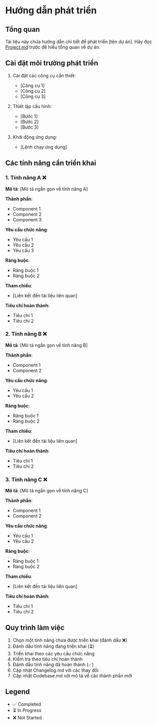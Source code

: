 # Hướng dẫn phát triển

## Tổng quan

Tài liệu này chứa hướng dẫn chi tiết để phát triển [tên dự án]. Hãy đọc [Project.md](Project.md) trước để hiểu tổng quan về dự án.

## Cài đặt môi trường phát triển

1. Cài đặt các công cụ cần thiết:

   - [Công cụ 1]
   - [Công cụ 2]
   - [Công cụ 3]

2. Thiết lập cấu hình:

   - [Bước 1]
   - [Bước 2]
   - [Bước 3]

3. Khởi động ứng dụng:
   - [Lệnh chạy ứng dụng]

## Các tính năng cần triển khai

### 1. Tính năng A ❌

**Mô tả**: [Mô tả ngắn gọn về tính năng A]

**Thành phần**:

- Component 1
- Component 2
- Component 3

**Yêu cầu chức năng**:

- Yêu cầu 1
- Yêu cầu 2
- Yêu cầu 3

**Ràng buộc**:

- Ràng buộc 1
- Ràng buộc 2

**Tham chiếu**:

- [Liên kết đến tài liệu liên quan]

**Tiêu chí hoàn thành**:

- Tiêu chí 1
- Tiêu chí 2

### 2. Tính năng B ❌

**Mô tả**: [Mô tả ngắn gọn về tính năng B]

**Thành phần**:

- Component 1
- Component 2

**Yêu cầu chức năng**:

- Yêu cầu 1
- Yêu cầu 2

**Ràng buộc**:

- Ràng buộc 1
- Ràng buộc 2

**Tham chiếu**:

- [Liên kết đến tài liệu liên quan]

**Tiêu chí hoàn thành**:

- Tiêu chí 1
- Tiêu chí 2

### 3. Tính năng C ❌

**Mô tả**: [Mô tả ngắn gọn về tính năng C]

**Thành phần**:

- Component 1
- Component 2

**Yêu cầu chức năng**:

- Yêu cầu 1
- Yêu cầu 2

**Ràng buộc**:

- Ràng buộc 1
- Ràng buộc 2

**Tham chiếu**:

- [Liên kết đến tài liệu liên quan]

**Tiêu chí hoàn thành**:

- Tiêu chí 1
- Tiêu chí 2

## Quy trình làm việc

1. Chọn một tính năng chưa được triển khai (đánh dấu ❌)
2. Đánh dấu tính năng đang triển khai (⏳)
3. Triển khai theo các yêu cầu chức năng
4. Kiểm tra theo tiêu chí hoàn thành
5. Đánh dấu tính năng đã hoàn thành (✅)
6. Cập nhật Changelog.md với các thay đổi
7. Cập nhật Codebase.md với mô tả về các thành phần mới

## Legend

- ✅ Completed
- ⏳ In Progress
- ❌ Not Started
